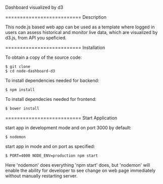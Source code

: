 Dashboard visualized by d3

==========================
Description

This node.js based web app can be used as a template where logged in users can assess historical and monitor live data, which are visualized by d3.js, from API you speficied.

==========================
Installation

  To obtain a copy of the source code:

    $ git clone 
    $ cd node-dashboard-d3
  
  To install dependencies needed for backend:

    $ npm install

  To install dependecies needed for frontend:

    $ bower install

==========================
Start Application
     
  start app in development mode and on port 3000 by default:
    
    $ nodemon                                      

  start app in mode and on port as specified:

    $ PORT=4000 NODE_ENV=production npm start      

Here 'nodemon' does everything 'npm start' does, but 'nodemon' will enable the ability for developer to see change on web page immediately without manually restarting server.
